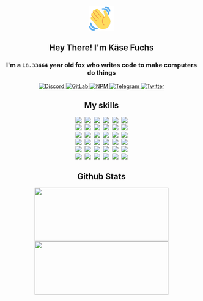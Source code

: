 <div><p align=center><img src=./resources/images/wave.gif width=64px height=64px></p><h2 align=center>Hey There! I'm Käse Fuchs</h2><h3 align=center>I'm a <code>18.33464</code> year old fox who writes code to make computers do things</h3><p align=center><a href=https://discord.com/users/507526681125322772><img alt=Discord src="https://img.shields.io/badge/Discord-5865F2?logo=discord&logoColor=white&style=flat-square#f8595b81a65963c175dce0299e2fc878"> </a><a href=https://gitlab.com/kasefuchs><img alt=GitLab src="https://img.shields.io/badge/GitLab-330F63?logo=gitlab&logoColor=white&style=flat-square#f8595b81a65963c175dce0299e2fc878"> </a><a href=https://npmjs.com/~kasefuchs><img alt=NPM src="https://img.shields.io/badge/NPM-CB3837?logo=npm&logoColor=white&style=flat-square#f8595b81a65963c175dce0299e2fc878"> </a><a href=https://t.me/kasefuchs><img alt=Telegram src="https://img.shields.io/badge/Telegram-2CA5E0?logo=telegram&logoColor=white&style=flat-square#f8595b81a65963c175dce0299e2fc878"> </a><a href=https://twitter.com/kasefuchs><img alt=Twitter src="https://img.shields.io/badge/Twitter-1DA1F2?logo=twitter&logoColor=white&style=flat-square#f8595b81a65963c175dce0299e2fc878"></a></p><h2 align=center>My skills</h2><p align=center><a href=https://aws.amazon.com/ ><picture><source srcset="https://skillicons.dev/icons?i=aws&theme=dark#f8595b81a65963c175dce0299e2fc878" media="(prefers-color-scheme: dark)"><source srcset="https://skillicons.dev/icons?i=aws&theme=light#f8595b81a65963c175dce0299e2fc878" media="(prefers-color-scheme: light), (prefers-color-scheme: no-preference)"><img src="https://skillicons.dev/icons?i=aws&theme=light#f8595b81a65963c175dce0299e2fc878"></picture></a>&nbsp;&nbsp;<a href=https://en.wikipedia.org/wiki/Bash_(Unix_shell)><picture><source srcset="https://skillicons.dev/icons?i=bash&theme=dark#f8595b81a65963c175dce0299e2fc878" media="(prefers-color-scheme: dark)"><source srcset="https://skillicons.dev/icons?i=bash&theme=light#f8595b81a65963c175dce0299e2fc878" media="(prefers-color-scheme: light), (prefers-color-scheme: no-preference)"><img src="https://skillicons.dev/icons?i=bash&theme=light#f8595b81a65963c175dce0299e2fc878"></picture></a>&nbsp;&nbsp;<a href=https://discord.com/developers/docs><picture><source srcset="https://skillicons.dev/icons?i=bots&theme=dark#f8595b81a65963c175dce0299e2fc878" media="(prefers-color-scheme: dark)"><source srcset="https://skillicons.dev/icons?i=bots&theme=light#f8595b81a65963c175dce0299e2fc878" media="(prefers-color-scheme: light), (prefers-color-scheme: no-preference)"><img src="https://skillicons.dev/icons?i=bots&theme=light#f8595b81a65963c175dce0299e2fc878"></picture></a>&nbsp;&nbsp;<a href=https://www.cloudflare.com/ ><picture><source srcset="https://skillicons.dev/icons?i=cloudflare&theme=dark#f8595b81a65963c175dce0299e2fc878" media="(prefers-color-scheme: dark)"><source srcset="https://skillicons.dev/icons?i=cloudflare&theme=light#f8595b81a65963c175dce0299e2fc878" media="(prefers-color-scheme: light), (prefers-color-scheme: no-preference)"><img src="https://skillicons.dev/icons?i=cloudflare&theme=light#f8595b81a65963c175dce0299e2fc878"></picture></a>&nbsp;&nbsp;<a href=https://en.wikipedia.org/wiki/CSS><picture><source srcset="https://skillicons.dev/icons?i=css&theme=dark#f8595b81a65963c175dce0299e2fc878" media="(prefers-color-scheme: dark)"><source srcset="https://skillicons.dev/icons?i=css&theme=light#f8595b81a65963c175dce0299e2fc878" media="(prefers-color-scheme: light), (prefers-color-scheme: no-preference)"><img src="https://skillicons.dev/icons?i=css&theme=light#f8595b81a65963c175dce0299e2fc878"></picture></a>&nbsp;&nbsp;<a href=https://www.docker.com/ ><picture><source srcset="https://skillicons.dev/icons?i=docker&theme=dark#f8595b81a65963c175dce0299e2fc878" media="(prefers-color-scheme: dark)"><source srcset="https://skillicons.dev/icons?i=docker&theme=light#f8595b81a65963c175dce0299e2fc878" media="(prefers-color-scheme: light), (prefers-color-scheme: no-preference)"><img src="https://skillicons.dev/icons?i=docker&theme=light#f8595b81a65963c175dce0299e2fc878"></picture></a><br><a href=https://www.electronjs.org/ ><picture><source srcset="https://skillicons.dev/icons?i=electron&theme=dark#f8595b81a65963c175dce0299e2fc878" media="(prefers-color-scheme: dark)"><source srcset="https://skillicons.dev/icons?i=electron&theme=light#f8595b81a65963c175dce0299e2fc878" media="(prefers-color-scheme: light), (prefers-color-scheme: no-preference)"><img src="https://skillicons.dev/icons?i=electron&theme=light#f8595b81a65963c175dce0299e2fc878"></picture></a>&nbsp;&nbsp;<a href=https://expressjs.com/ ><picture><source srcset="https://skillicons.dev/icons?i=express&theme=dark#f8595b81a65963c175dce0299e2fc878" media="(prefers-color-scheme: dark)"><source srcset="https://skillicons.dev/icons?i=express&theme=light#f8595b81a65963c175dce0299e2fc878" media="(prefers-color-scheme: light), (prefers-color-scheme: no-preference)"><img src="https://skillicons.dev/icons?i=express&theme=light#f8595b81a65963c175dce0299e2fc878"></picture></a>&nbsp;&nbsp;<a href=https://www.figma.com/ ><picture><source srcset="https://skillicons.dev/icons?i=figma&theme=dark#f8595b81a65963c175dce0299e2fc878" media="(prefers-color-scheme: dark)"><source srcset="https://skillicons.dev/icons?i=figma&theme=light#f8595b81a65963c175dce0299e2fc878" media="(prefers-color-scheme: light), (prefers-color-scheme: no-preference)"><img src="https://skillicons.dev/icons?i=figma&theme=light#f8595b81a65963c175dce0299e2fc878"></picture></a>&nbsp;&nbsp;<a href=https://firebase.google.com/ ><picture><source srcset="https://skillicons.dev/icons?i=firebase&theme=dark#f8595b81a65963c175dce0299e2fc878" media="(prefers-color-scheme: dark)"><source srcset="https://skillicons.dev/icons?i=firebase&theme=light#f8595b81a65963c175dce0299e2fc878" media="(prefers-color-scheme: light), (prefers-color-scheme: no-preference)"><img src="https://skillicons.dev/icons?i=firebase&theme=light#f8595b81a65963c175dce0299e2fc878"></picture></a>&nbsp;&nbsp;<a href=https://flask.palletsprojects.com/ ><picture><source srcset="https://skillicons.dev/icons?i=flask&theme=dark#f8595b81a65963c175dce0299e2fc878" media="(prefers-color-scheme: dark)"><source srcset="https://skillicons.dev/icons?i=flask&theme=light#f8595b81a65963c175dce0299e2fc878" media="(prefers-color-scheme: light), (prefers-color-scheme: no-preference)"><img src="https://skillicons.dev/icons?i=flask&theme=light#f8595b81a65963c175dce0299e2fc878"></picture></a>&nbsp;&nbsp;<a href=https://cloud.google.com/ ><picture><source srcset="https://skillicons.dev/icons?i=gcp&theme=dark#f8595b81a65963c175dce0299e2fc878" media="(prefers-color-scheme: dark)"><source srcset="https://skillicons.dev/icons?i=gcp&theme=light#f8595b81a65963c175dce0299e2fc878" media="(prefers-color-scheme: light), (prefers-color-scheme: no-preference)"><img src="https://skillicons.dev/icons?i=gcp&theme=light#f8595b81a65963c175dce0299e2fc878"></picture></a><br><a href=https://git-scm.com/ ><picture><source srcset="https://skillicons.dev/icons?i=git&theme=dark#f8595b81a65963c175dce0299e2fc878" media="(prefers-color-scheme: dark)"><source srcset="https://skillicons.dev/icons?i=git&theme=light#f8595b81a65963c175dce0299e2fc878" media="(prefers-color-scheme: light), (prefers-color-scheme: no-preference)"><img src="https://skillicons.dev/icons?i=git&theme=light#f8595b81a65963c175dce0299e2fc878"></picture></a>&nbsp;&nbsp;<a href=https://github.com/ ><picture><source srcset="https://skillicons.dev/icons?i=github&theme=dark#f8595b81a65963c175dce0299e2fc878" media="(prefers-color-scheme: dark)"><source srcset="https://skillicons.dev/icons?i=github&theme=light#f8595b81a65963c175dce0299e2fc878" media="(prefers-color-scheme: light), (prefers-color-scheme: no-preference)"><img src="https://skillicons.dev/icons?i=github&theme=light#f8595b81a65963c175dce0299e2fc878"></picture></a>&nbsp;&nbsp;<a href=https://gitlab.com/ ><picture><source srcset="https://skillicons.dev/icons?i=gitlab&theme=dark#f8595b81a65963c175dce0299e2fc878" media="(prefers-color-scheme: dark)"><source srcset="https://skillicons.dev/icons?i=gitlab&theme=light#f8595b81a65963c175dce0299e2fc878" media="(prefers-color-scheme: light), (prefers-color-scheme: no-preference)"><img src="https://skillicons.dev/icons?i=gitlab&theme=light#f8595b81a65963c175dce0299e2fc878"></picture></a>&nbsp;&nbsp;<a href=https://www.heroku.com/ ><picture><source srcset="https://skillicons.dev/icons?i=heroku&theme=dark#f8595b81a65963c175dce0299e2fc878" media="(prefers-color-scheme: dark)"><source srcset="https://skillicons.dev/icons?i=heroku&theme=light#f8595b81a65963c175dce0299e2fc878" media="(prefers-color-scheme: light), (prefers-color-scheme: no-preference)"><img src="https://skillicons.dev/icons?i=heroku&theme=light#f8595b81a65963c175dce0299e2fc878"></picture></a>&nbsp;&nbsp;<a href=https://en.wikipedia.org/wiki/HTML><picture><source srcset="https://skillicons.dev/icons?i=html&theme=dark#f8595b81a65963c175dce0299e2fc878" media="(prefers-color-scheme: dark)"><source srcset="https://skillicons.dev/icons?i=html&theme=light#f8595b81a65963c175dce0299e2fc878" media="(prefers-color-scheme: light), (prefers-color-scheme: no-preference)"><img src="https://skillicons.dev/icons?i=html&theme=light#f8595b81a65963c175dce0299e2fc878"></picture></a>&nbsp;&nbsp;<a href=https://en.wikipedia.org/wiki/JavaScript><picture><source srcset="https://skillicons.dev/icons?i=js&theme=dark#f8595b81a65963c175dce0299e2fc878" media="(prefers-color-scheme: dark)"><source srcset="https://skillicons.dev/icons?i=js&theme=light#f8595b81a65963c175dce0299e2fc878" media="(prefers-color-scheme: light), (prefers-color-scheme: no-preference)"><img src="https://skillicons.dev/icons?i=js&theme=light#f8595b81a65963c175dce0299e2fc878"></picture></a><br><a href=https://en.wikipedia.org/wiki/Linux><picture><source srcset="https://skillicons.dev/icons?i=linux&theme=dark#f8595b81a65963c175dce0299e2fc878" media="(prefers-color-scheme: dark)"><source srcset="https://skillicons.dev/icons?i=linux&theme=light#f8595b81a65963c175dce0299e2fc878" media="(prefers-color-scheme: light), (prefers-color-scheme: no-preference)"><img src="https://skillicons.dev/icons?i=linux&theme=light#f8595b81a65963c175dce0299e2fc878"></picture></a>&nbsp;&nbsp;<a href=https://mui.com/ ><picture><source srcset="https://skillicons.dev/icons?i=materialui&theme=dark#f8595b81a65963c175dce0299e2fc878" media="(prefers-color-scheme: dark)"><source srcset="https://skillicons.dev/icons?i=materialui&theme=light#f8595b81a65963c175dce0299e2fc878" media="(prefers-color-scheme: light), (prefers-color-scheme: no-preference)"><img src="https://skillicons.dev/icons?i=materialui&theme=light#f8595b81a65963c175dce0299e2fc878"></picture></a>&nbsp;&nbsp;<a href=https://en.wikipedia.org/wiki/Markdown><picture><source srcset="https://skillicons.dev/icons?i=md&theme=dark#f8595b81a65963c175dce0299e2fc878" media="(prefers-color-scheme: dark)"><source srcset="https://skillicons.dev/icons?i=md&theme=light#f8595b81a65963c175dce0299e2fc878" media="(prefers-color-scheme: light), (prefers-color-scheme: no-preference)"><img src="https://skillicons.dev/icons?i=md&theme=light#f8595b81a65963c175dce0299e2fc878"></picture></a>&nbsp;&nbsp;<a href=https://www.mongodb.com/ ><picture><source srcset="https://skillicons.dev/icons?i=mongodb&theme=dark#f8595b81a65963c175dce0299e2fc878" media="(prefers-color-scheme: dark)"><source srcset="https://skillicons.dev/icons?i=mongodb&theme=light#f8595b81a65963c175dce0299e2fc878" media="(prefers-color-scheme: light), (prefers-color-scheme: no-preference)"><img src="https://skillicons.dev/icons?i=mongodb&theme=light#f8595b81a65963c175dce0299e2fc878"></picture></a>&nbsp;&nbsp;<a href=https://www.mysql.com/ ><picture><source srcset="https://skillicons.dev/icons?i=mysql&theme=dark#f8595b81a65963c175dce0299e2fc878" media="(prefers-color-scheme: dark)"><source srcset="https://skillicons.dev/icons?i=mysql&theme=light#f8595b81a65963c175dce0299e2fc878" media="(prefers-color-scheme: light), (prefers-color-scheme: no-preference)"><img src="https://skillicons.dev/icons?i=mysql&theme=light#f8595b81a65963c175dce0299e2fc878"></picture></a>&nbsp;&nbsp;<a href=https://nextjs.org/ ><picture><source srcset="https://skillicons.dev/icons?i=nextjs&theme=dark#f8595b81a65963c175dce0299e2fc878" media="(prefers-color-scheme: dark)"><source srcset="https://skillicons.dev/icons?i=nextjs&theme=light#f8595b81a65963c175dce0299e2fc878" media="(prefers-color-scheme: light), (prefers-color-scheme: no-preference)"><img src="https://skillicons.dev/icons?i=nextjs&theme=light#f8595b81a65963c175dce0299e2fc878"></picture></a><br><a href=https://nodejs.org/en/ ><picture><source srcset="https://skillicons.dev/icons?i=nodejs&theme=dark#f8595b81a65963c175dce0299e2fc878" media="(prefers-color-scheme: dark)"><source srcset="https://skillicons.dev/icons?i=nodejs&theme=light#f8595b81a65963c175dce0299e2fc878" media="(prefers-color-scheme: light), (prefers-color-scheme: no-preference)"><img src="https://skillicons.dev/icons?i=nodejs&theme=light#f8595b81a65963c175dce0299e2fc878"></picture></a>&nbsp;&nbsp;<a href=https://www.postgresql.org/ ><picture><source srcset="https://skillicons.dev/icons?i=postgres&theme=dark#f8595b81a65963c175dce0299e2fc878" media="(prefers-color-scheme: dark)"><source srcset="https://skillicons.dev/icons?i=postgres&theme=light#f8595b81a65963c175dce0299e2fc878" media="(prefers-color-scheme: light), (prefers-color-scheme: no-preference)"><img src="https://skillicons.dev/icons?i=postgres&theme=light#f8595b81a65963c175dce0299e2fc878"></picture></a>&nbsp;&nbsp;<a href=https://learn.microsoft.com/en-us/powershell/ ><picture><source srcset="https://skillicons.dev/icons?i=powershell&theme=dark#f8595b81a65963c175dce0299e2fc878" media="(prefers-color-scheme: dark)"><source srcset="https://skillicons.dev/icons?i=powershell&theme=light#f8595b81a65963c175dce0299e2fc878" media="(prefers-color-scheme: light), (prefers-color-scheme: no-preference)"><img src="https://skillicons.dev/icons?i=powershell&theme=light#f8595b81a65963c175dce0299e2fc878"></picture></a>&nbsp;&nbsp;<a href=https://www.python.org/ ><picture><source srcset="https://skillicons.dev/icons?i=py&theme=dark#f8595b81a65963c175dce0299e2fc878" media="(prefers-color-scheme: dark)"><source srcset="https://skillicons.dev/icons?i=py&theme=light#f8595b81a65963c175dce0299e2fc878" media="(prefers-color-scheme: light), (prefers-color-scheme: no-preference)"><img src="https://skillicons.dev/icons?i=py&theme=light#f8595b81a65963c175dce0299e2fc878"></picture></a>&nbsp;&nbsp;<a href=https://www.raspberrypi.org/ ><picture><source srcset="https://skillicons.dev/icons?i=raspberrypi&theme=dark#f8595b81a65963c175dce0299e2fc878" media="(prefers-color-scheme: dark)"><source srcset="https://skillicons.dev/icons?i=raspberrypi&theme=light#f8595b81a65963c175dce0299e2fc878" media="(prefers-color-scheme: light), (prefers-color-scheme: no-preference)"><img src="https://skillicons.dev/icons?i=raspberrypi&theme=light#f8595b81a65963c175dce0299e2fc878"></picture></a>&nbsp;&nbsp;<a href=https://reactjs.org/ ><picture><source srcset="https://skillicons.dev/icons?i=react&theme=dark#f8595b81a65963c175dce0299e2fc878" media="(prefers-color-scheme: dark)"><source srcset="https://skillicons.dev/icons?i=react&theme=light#f8595b81a65963c175dce0299e2fc878" media="(prefers-color-scheme: light), (prefers-color-scheme: no-preference)"><img src="https://skillicons.dev/icons?i=react&theme=light#f8595b81a65963c175dce0299e2fc878"></picture></a><br><a href=https://redux.js.org/ ><picture><source srcset="https://skillicons.dev/icons?i=redux&theme=dark#f8595b81a65963c175dce0299e2fc878" media="(prefers-color-scheme: dark)"><source srcset="https://skillicons.dev/icons?i=redux&theme=light#f8595b81a65963c175dce0299e2fc878" media="(prefers-color-scheme: light), (prefers-color-scheme: no-preference)"><img src="https://skillicons.dev/icons?i=redux&theme=light#f8595b81a65963c175dce0299e2fc878"></picture></a>&nbsp;&nbsp;<a href=https://en.wikipedia.org/wiki/Regular_expression><picture><source srcset="https://skillicons.dev/icons?i=regex&theme=dark#f8595b81a65963c175dce0299e2fc878" media="(prefers-color-scheme: dark)"><source srcset="https://skillicons.dev/icons?i=regex&theme=light#f8595b81a65963c175dce0299e2fc878" media="(prefers-color-scheme: light), (prefers-color-scheme: no-preference)"><img src="https://skillicons.dev/icons?i=regex&theme=light#f8595b81a65963c175dce0299e2fc878"></picture></a>&nbsp;&nbsp;<a href=https://en.wikipedia.org/wiki/Sass_(stylesheet_language)><picture><source srcset="https://skillicons.dev/icons?i=sass&theme=dark#f8595b81a65963c175dce0299e2fc878" media="(prefers-color-scheme: dark)"><source srcset="https://skillicons.dev/icons?i=sass&theme=light#f8595b81a65963c175dce0299e2fc878" media="(prefers-color-scheme: light), (prefers-color-scheme: no-preference)"><img src="https://skillicons.dev/icons?i=sass&theme=light#f8595b81a65963c175dce0299e2fc878"></picture></a>&nbsp;&nbsp;<a href=https://www.typescriptlang.org/ ><picture><source srcset="https://skillicons.dev/icons?i=ts&theme=dark#f8595b81a65963c175dce0299e2fc878" media="(prefers-color-scheme: dark)"><source srcset="https://skillicons.dev/icons?i=ts&theme=light#f8595b81a65963c175dce0299e2fc878" media="(prefers-color-scheme: light), (prefers-color-scheme: no-preference)"><img src="https://skillicons.dev/icons?i=ts&theme=light#f8595b81a65963c175dce0299e2fc878"></picture></a>&nbsp;&nbsp;<a href=https://unity.com/ ><picture><source srcset="https://skillicons.dev/icons?i=unity&theme=dark#f8595b81a65963c175dce0299e2fc878" media="(prefers-color-scheme: dark)"><source srcset="https://skillicons.dev/icons?i=unity&theme=light#f8595b81a65963c175dce0299e2fc878" media="(prefers-color-scheme: light), (prefers-color-scheme: no-preference)"><img src="https://skillicons.dev/icons?i=unity&theme=light#f8595b81a65963c175dce0299e2fc878"></picture></a>&nbsp;&nbsp;<a href=https://workers.cloudflare.com/ ><picture><source srcset="https://skillicons.dev/icons?i=workers&theme=dark#f8595b81a65963c175dce0299e2fc878" media="(prefers-color-scheme: dark)"><source srcset="https://skillicons.dev/icons?i=workers&theme=light#f8595b81a65963c175dce0299e2fc878" media="(prefers-color-scheme: light), (prefers-color-scheme: no-preference)"><img src="https://skillicons.dev/icons?i=workers&theme=light#f8595b81a65963c175dce0299e2fc878"></picture></a><br></p><h2 align=center>Github Stats</h2><p align=center><picture><source srcset="https://github-readme-stats-kasefuchs.vercel.app/api/?count_private=true&hide_border=true&hide_rank=true&line_height=20&hide_title=true&username=Kasefuchs&theme=dark#f8595b81a65963c175dce0299e2fc878" media="(prefers-color-scheme: dark)"><source srcset="https://github-readme-stats-kasefuchs.vercel.app/api/?count_private=true&hide_border=true&hide_rank=true&line_height=20&hide_title=true&username=Kasefuchs&theme=light#f8595b81a65963c175dce0299e2fc878" media="(prefers-color-scheme: light), (prefers-color-scheme: no-preference)"><img align=middle width=350 height=140 src="https://github-readme-stats-kasefuchs.vercel.app/api/?count_private=true&hide_border=true&hide_rank=true&line_height=20&hide_title=true&username=Kasefuchs&theme=light#f8595b81a65963c175dce0299e2fc878"></picture><picture><source srcset="https://github-readme-stats-kasefuchs.vercel.app/api/top-langs/?count_private=true&hide_border=true&layout=compact&username=Kasefuchs&theme=dark#f8595b81a65963c175dce0299e2fc878" media="(prefers-color-scheme: dark)"><source srcset="https://github-readme-stats-kasefuchs.vercel.app/api/top-langs/?count_private=true&hide_border=true&layout=compact&username=Kasefuchs&theme=light#f8595b81a65963c175dce0299e2fc878" media="(prefers-color-scheme: light), (prefers-color-scheme: no-preference)"><img align=middle width=350 height=140 src="https://github-readme-stats-kasefuchs.vercel.app/api/top-langs/?count_private=true&hide_border=true&layout=compact&username=Kasefuchs&theme=light#f8595b81a65963c175dce0299e2fc878"></picture></p><img src="https://hit.yhype.me/github/profile?user_id=64592097#f8595b81a65963c175dce0299e2fc878" alt=""></div>
